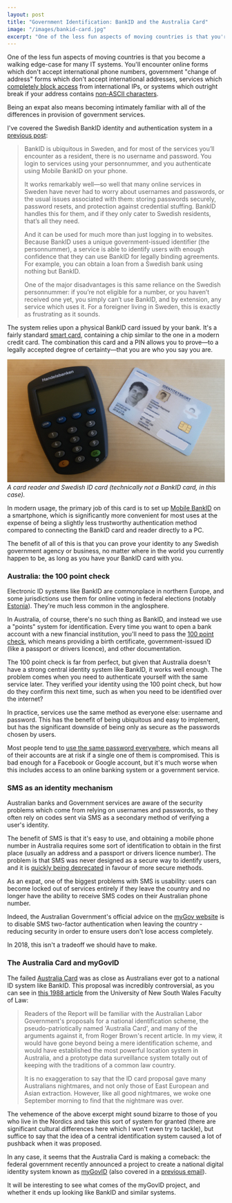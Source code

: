 ```yaml
---
layout: post
title: "Government Identification: BankID and the Australia Card"
image: "/images/bankid-card.jpg"
excerpt: "One of the less fun aspects of moving countries is that you're a walking edge-case for many IT systems. Being an expat also means becoming intimately familiar with all of the differences in how government services verify the identity of their users."
---
```


One of the less fun aspects of moving countries is that you become a walking edge-case for many IT systems. You'll encounter online forms which don't accept international phone numbers, government "change of address" forms which don't accept international addresses, services which [completely block access](https://www.lifehacker.com.au/2014/01/ask-lh-can-i-post-gumtree-ads-from-overseas/) from international IPs, or systems which outright break if your address contains [non-ASCII characters](https://en.wikipedia.org/wiki/Swedish_alphabet).

Being an expat also means becoming intimately familiar with all of the differences in provision of government services.

I've covered the Swedish BankID identity and authentication system in a [previous post](https://markeldo.com/Web-Authentication-Bank-ID-and-the-death-of-the-password/):

>BankID is ubiquitous in Sweden, and for most of the services you’ll encounter as a resident, there is no username and password. You login to services using your personnummer, and you authenticate using Mobile BankID on your phone.
>
>It works remarkably well—so well that many online services in Sweden have never had to worry about usernames and passwords, or the usual issues associated with them: storing passwords securely, password resets, and protection against credential stuffing. BankID handles this for them, and if they only cater to Swedish residents, that’s all they need.
>
>And it can be used for much more than just logging in to websites. Because BankID uses a unique government-issued identifier (the personnummer), a service is able to identify users with enough confidence that they can use BankID for legally binding agreements. For example, you can obtain a loan from a Swedish bank using nothing but BankID.
>
>One of the major disadvantages is this same reliance on the Swedish personnummer: if you’re not eligible for a number, or you haven’t received one yet, you simply can’t use BankID, and by extension, any service which uses it. For a foreigner living in Sweden, this is exactly as frustrating as it sounds.

The system relies upon a physical BankID card issued by your bank. It's a fairly standard [smart card](https://en.wikipedia.org/wiki/Smart_card), containing a chip similar to the one in a modern credit card. The combination this card and a PIN allows you to prove—to a legally accepted degree of certainty—that you are who you say you are.

![A BankID card and reader](/images/bankid-card.jpg)
<em class="caption">A card reader and Swedish ID card (technically not a BankID card, in this case).</em>

In modern usage, the primary job of this card is to set up [Mobile BankID](https://support.bankid.com/sv/bankid/mobilt-bankid) on a smartphone, which is significantly more convenient for most uses at the expense of being a slightly less trustworthy authentication method compared to connecting the BankID card and reader directly to a PC.

The benefit of all of this is that you can prove your identity to any Swedish government agency or business, no matter where in the world you currently happen to be, as long as you have your BankID card with you.

### Australia: the 100 point check

Electronic ID systems like BankID are commonplace in northern Europe, and some jurisdictions use them for online voting in federal elections (notably [Estonia](https://e-estonia.com/solutions/e-governance/i-voting/)). They're much less common in the anglosphere. 

In Australia, of course, there's no such thing as BankID, and instead we use a "points" system for identification. Every time you want to open a bank account with a new financial institution, you'll need to pass the [100 point check](https://en.wikipedia.org/wiki/100_point_check), which means providing a birth certificate, government-issued ID (like a passport or drivers licence), and other documentation. 

The 100 point check is far from perfect, but given that Australia doesn't have a strong central identity system like BankID, it works well enough. The problem comes when you need to authenticate yourself with the same service later. They verified your identity using the 100 point check, but how do they confirm this next time, such as when you need to be identified over the internet?

In practice, services use the same method as everyone else: username and password. This has the benefit of being ubiquitous and easy to implement, but has the significant downside of being only as secure as the passwords chosen by users. 

Most people tend to [use the same password everywhere](https://markeldo.com/Security-is-always-a-trade-off/), which means all of their accounts are at risk if a single one of them is compromised. This is bad enough for a Facebook or Google account, but it's much worse when this includes access to an online banking system or a government service.

### SMS as an identity mechanism

Australian banks and Government services are aware of the security problems which come from relying on usernames and passwords, so they often rely on codes sent via SMS as a secondary method of verifying a user's identity. 

The benefit of SMS is that it's easy to use, and obtaining a mobile phone number in Australia requires some sort of identification to obtain in the first place (usually an address and a passport or drivers licence number). The problem is that SMS was never designed as a secure way to identify users, and it is [quickly being deprecated](https://www.schneier.com/blog/archives/2016/08/nist_is_no_long.html) in favour of more secure methods. 

As an expat, one of the biggest problems with SMS is usability: users can become locked out of services entirely if they leave the country and no longer have the ability to receive SMS codes on their Australian phone number. 

Indeed, the Australian Government's official advice on the [myGov website](https://my.gov.au/mygov/content/html/securitycodes.html#travelling) is to disable SMS two-factor authentication when leaving the country - reducing security in order to ensure users don't lose access completely. 

In 2018, this isn't a tradeoff we should have to make.

### The Australia Card and myGovID

The failed [Australia Card](https://en.wikipedia.org/wiki/Australia_Card) was as close as Australians ever got to a national ID system like BankID. This proposal was incredibly controversial, as you can see in [this 1988 article](https://web.archive.org/web/20010303205600/http://www.austlii.edu.au/itlaw/articles/GGOzcard1-Lessons.html) from the University of New South Wales Faculty of Law:

>Readers of the Report will be familiar with the Australian Labor Government's proposals for a national identification scheme, the pseudo-patriotically named 'Australia Card', and many of the arguments against it, from Roger Brown's recent article. In my view, it would have gone beyond being a mere identification scheme, and would have established the most powerful location system in Australia, and a prototype data surveillance system totally out of keeping with the traditions of a common law country.
>
>It is no exaggeration to say that the ID card proposal gave many Australians nightmares, and not only those of East European and Asian extraction. However, like all good nightmares, we woke one September morning to find that the nightmare was over.

The vehemence of the above excerpt might sound bizarre to those of you who live in the Nordics and take this sort of system for granted (there are significant cultural differences here which I won't even try to tackle), but suffice to say that the idea of a central identification system caused a lot of pushback when it was proposed.

In any case, it seems that the Australia Card is making a comeback: the federal government recently announced a project to create a national digital identity system known as [myGovID](https://thewest.com.au/politics/federal-politics/digital-minister-michael-keenan-flags-plan-for-multibillion-dollar-id-plan-ng-b88862627z) (also covered in a [previous email](https://markeldo.com/Email-update-Australian-Digital-Government-Report-and-myGovID/)). 

It will be interesting to see what comes of the myGovID project, and whether it ends up looking like BankID and similar systems.